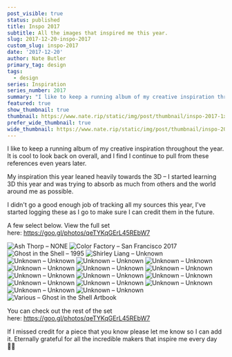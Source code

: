 ```yaml
---
post_visible: true
status: published
title: Inspo 2017
subtitle: All the images that inspired me this year.
slug: 2017-12-20-inspo-2017
custom_slug: inspo-2017
date: '2017-12-20'
author: Nate Butler
primary_tag: design
tags:
  - design
series: Inspiration
series_number: 2017
summary: "I like to keep a running album of my creative inspiration throughout the year. It is cool to look back on overall, and I find I continue to pull from these references even years later.\n\nMy inspiration this year leaned heavily towards the 3D – I started learning 3D\_this year and was trying to absorb as much from others and the world around me as possible."
featured: true
show_thumbnail: true
thumbnail: https://www.nate.rip/static/img/post/thumbnail/inspo-2017-1x1.jpg
prefer_wide_thumbnail: true
wide_thumbnail: https://www.nate.rip/static/img/post/thumbnail/inspo-2017-2x1.jpg
---
```

I like to keep a running album of my creative inspiration throughout the year. It is cool to look back on overall, and I find I continue to pull from these references even years later.

My inspiration this year leaned heavily towards the 3D – I started learning 3D this year and was trying to absorb as much from others and the world around me as possible.

I didn't go a good enough job of tracking all my sources this year, I've started logging these as I go to make sure I can credit them in the future.

A few select below. View the full set here: https://goo.gl/photos/qeTYKqGErL45REbW7

![Ash Thorp – NONE](/static/img/post/attachments/inspo-2017/ash-thorp_none.jpg)
![Color Factory – San Francisco 2017](/static/img/post/attachments/inspo-2017/color-factory_san-francisco-2017.jpg)
![Ghost in the Shell – 1995](/static/img/post/attachments/inspo-2017/Ghost-in-the-Shell-1995.jpg)
![Shirley Liang – Unknown](/static/img/post/attachments/inspo-2017/shirley-liang_unknown.jpg)
![Unknown – Unknown](/static/img/post/attachments/inspo-2017/unknown_unknown-1.png)
![Unknown – Unknown](/static/img/post/attachments/inspo-2017/unknown_unknown-4.png)
![Unknown – Unknown](/static/img/post/attachments/inspo-2017/unknown_unknown-5.png)
![Unknown – Unknown](/static/img/post/attachments/inspo-2017/unknown_unknown-6.png)
![Unknown – Unknown](/static/img/post/attachments/inspo-2017/unknown_unknown-7.png)
![Unknown – Unknown](/static/img/post/attachments/inspo-2017/unknown_unknown-8.png)
![Unknown – Unknown](/static/img/post/attachments/inspo-2017/unknown_unknown-9.png)
![Unknown – Unknown](/static/img/post/attachments/inspo-2017/unknown_unknown-10.png)
![Unknown – Unknown](/static/img/post/attachments/inspo-2017/unknown_unknown-11.png)
![Unknown – Unknown](/static/img/post/attachments/inspo-2017/unknown_unknown-12.png)
![Unknown – Unknown](/static/img/post/attachments/inspo-2017/unknown_unknown-13.png)
![Unknown – Unknown](/static/img/post/attachments/inspo-2017/unknown_unknown-14.png)
![Unknown – Unknown](/static/img/post/attachments/inspo-2017/unknown_unknown-15.png)
![Unknown – Unknown](/static/img/post/attachments/inspo-2017/unknown_unknown-16.png)
![Various – Ghost in the Shell Artbook](/static/img/post/attachments/inspo-2017/various_ghost-in-the-shell-artbook.jpg)

You can check out the rest of the set here: https://goo.gl/photos/qeTYKqGErL45REbW7

If I missed credit for a piece that you know please let me know so I can add it. Eternally grateful for all the incredible makers that inspire me every day 🙏🏽